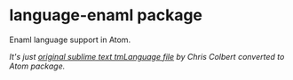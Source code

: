 # language-enaml package

Enaml language support in Atom.

_It's just [original sublime text tmLanguage file](https://github.com/nucleic/enaml/blob/master/tools/sublimetext/Enaml.tmLanguage) by Chris Colbert converted to Atom package._
